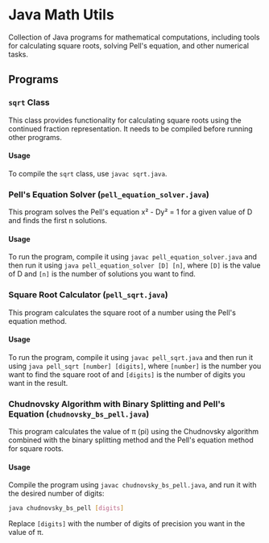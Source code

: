 # Java Math Utils

Collection of Java programs for mathematical computations, including tools for calculating square roots, solving Pell's equation, and other numerical tasks.

## Programs

### `sqrt` Class

This class provides functionality for calculating square roots using the continued fraction representation. It needs to be compiled before running other programs.

#### Usage

To compile the `sqrt` class, use `javac sqrt.java`.

### Pell's Equation Solver (`pell_equation_solver.java`)

This program solves the Pell's equation x² - Dy² = 1 for a given value of D and finds the first n solutions.

#### Usage

To run the program, compile it using `javac pell_equation_solver.java` and then run it using `java pell_equation_solver [D] [n]`, where `[D]` is the value of D and `[n]` is the number of solutions you want to find.

### Square Root Calculator (`pell_sqrt.java`)

This program calculates the square root of a number using the Pell's equation method.

#### Usage

To run the program, compile it using `javac pell_sqrt.java` and then run it using `java pell_sqrt [number] [digits]`, where `[number]` is the number you want to find the square root of and `[digits]` is the number of digits you want in the result.

### Chudnovsky Algorithm with Binary Splitting and Pell's Equation (`chudnovsky_bs_pell.java`)

This program calculates the value of π (pi) using the Chudnovsky algorithm combined with the binary splitting method and the Pell's equation method for square roots.

#### Usage

Compile the program using `javac chudnovsky_bs_pell.java`, and run it with the desired number of digits:

```bash
java chudnovsky_bs_pell [digits]
```

Replace `[digits]` with the number of digits of precision you want in the value of π.